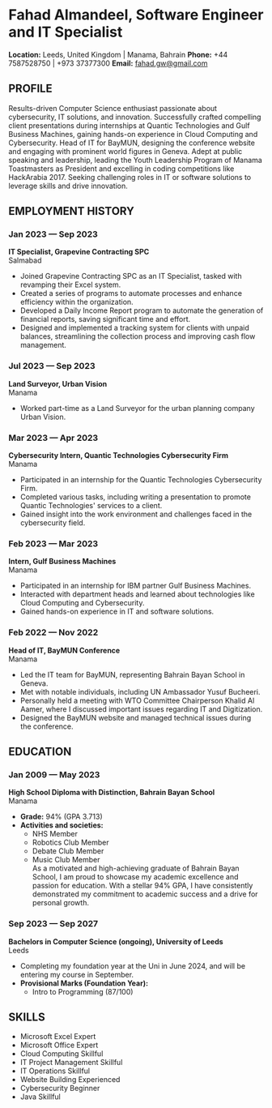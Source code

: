 # Fahad Almandeel, Software Engineer and IT Specialist
**Location:** Leeds, United Kingdom | Manama, Bahrain
**Phone:** +44 7587528750 | +973 37377300 
**Email:** fahad.gw@gmail.com  

## PROFILE
Results-driven Computer Science enthusiast passionate about cybersecurity, IT solutions, and innovation. Successfully crafted compelling client presentations during internships at Quantic Technologies and Gulf Business Machines, gaining hands-on experience in Cloud Computing and Cybersecurity. Head of IT for BayMUN, designing the conference website and engaging with prominent world figures in Geneva. Adept at public speaking and leadership, leading the Youth Leadership Program of Manama Toastmasters as President and excelling in coding competitions like HackArabia 2017. Seeking challenging roles in IT or software solutions to leverage skills and drive innovation.  

## EMPLOYMENT HISTORY
### Jan 2023 — Sep 2023  
**IT Specialist, Grapevine Contracting SPC**  
Salmabad  
- Joined Grapevine Contracting SPC as an IT Specialist, tasked with revamping their Excel system.  
- Created a series of programs to automate processes and enhance efficiency within the organization.  
- Developed a Daily Income Report program to automate the generation of financial reports, saving significant time and effort.  
- Designed and implemented a tracking system for clients with unpaid balances, streamlining the collection process and improving cash flow management.  

### Jul 2023 — Sep 2023  
**Land Surveyor, Urban Vision**  
Manama  
- Worked part-time as a Land Surveyor for the urban planning company Urban Vision.  

### Mar 2023 — Apr 2023  
**Cybersecurity Intern, Quantic Technologies Cybersecurity Firm**  
Manama  
- Participated in an internship for the Quantic Technologies Cybersecurity Firm.  
- Completed various tasks, including writing a presentation to promote Quantic Technologies' services to a client.  
- Gained insight into the work environment and challenges faced in the cybersecurity field.  

### Feb 2023 — Mar 2023  
**Intern, Gulf Business Machines**  
Manama  
- Participated in an internship for IBM partner Gulf Business Machines.  
- Interacted with department heads and learned about technologies like Cloud Computing and Cybersecurity.  
- Gained hands-on experience in IT and software solutions.  

### Feb 2022 — Nov 2022  
**Head of IT, BayMUN Conference**  
Manama  
- Led the IT team for BayMUN, representing Bahrain Bayan School in Geneva.  
- Met with notable individuals, including UN Ambassador Yusuf Bucheeri.  
- Personally held a meeting with WTO Committee Chairperson Khalid Al Aamer, where I discussed important issues regarding IT and Digitization.  
- Designed the BayMUN website and managed technical issues during the conference.  

## EDUCATION  
### Jan 2009 — May 2023  
**High School Diploma with Distinction, Bahrain Bayan School**  
Manama  
- **Grade:** 94% (GPA 3.713)  
- **Activities and societies:**  
  - NHS Member  
  - Robotics Club Member  
  - Debate Club Member  
  - Music Club Member  
As a motivated and high-achieving graduate of Bahrain Bayan School, I am proud to showcase my academic excellence and passion for education. With a stellar 94% GPA, I have consistently demonstrated my commitment to academic success and a drive for personal growth.  

### Sep 2023 — Sep 2027  
**Bachelors in Computer Science (ongoing), University of Leeds**  
Leeds
- Completing my foundation year at the Uni in June 2024, and will be entering my course in September. 
- **Provisional Marks (Foundation Year):**  
  - Intro to Programming (87/100)

## SKILLS  
- Microsoft Excel Expert  
- Microsoft Office Expert  
- Cloud Computing Skillful  
- IT Project Management Skillful  
- IT Operations Skillful  
- Website Building Experienced  
- Cybersecurity Beginner  
- Java Skillful  
